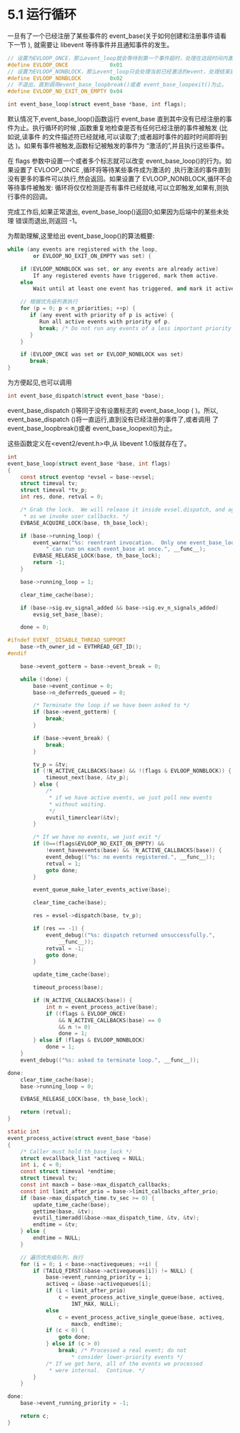 # 5.1 运行循环

一旦有了一个已经注册了某些事件的 event_base(关于如何创建和注册事件请看下一节 ), 就需要让 libevent 等待事件并且通知事件的发生。

```cpp
// 设置为EVLOOP_ONCE，那么event_loop就会等待到第一个事件超时，处理在这段时间内激活的event，直到所有激活的事件都处理完就退出event_loop
#define EVLOOP_ONCE             0x01
// 设置为EVLOOP_NONBLOCK，那么event_loop只会处理当前已经激活的event，处理结束后就会退出event_loop
#define EVLOOP_NONBLOCK         0x02
// 不退出，直到调用event_base_loopbreak()或者 event_base_loopexit()为止。
#define EVLOOP_NO_EXIT_ON_EMPTY 0x04

int event_base_loop(struct event_base *base, int flags);
```

默认情况下,event_base_loop()函数运行 event_base 直到其中没有已经注册的事件为止。执行循环的时候 ,函数重复地检查是否有任何已经注册的事件被触发 (比如说,读事件 的文件描述符已经就绪,可以读取了;或者超时事件的超时时间即将到达 )。如果有事件被触发,函数标记被触发的事件为 “激活的”,并且执行这些事件。


在 flags 参数中设置一个或者多个标志就可以改变 event_base_loop()的行为。如果设置了 EVLOOP_ONCE ,循环将等待某些事件成为激活的 ,执行激活的事件直到没有更多的事件可以执行,然会返回。如果设置了 EVLOOP_NONBLOCK,循环不会等待事件被触发: 循环将仅仅检测是否有事件已经就绪,可以立即触发,如果有,则执行事件的回调。

完成工作后,如果正常退出, event_base_loop()返回0;如果因为后端中的某些未处理 错误而退出,则返回 -1。


为帮助理解,这里给出 event_base_loop()的算法概要:

```cpp
while (any events are registered with the loop,
        or EVLOOP_NO_EXIT_ON_EMPTY was set) {

    if (EVLOOP_NONBLOCK was set, or any events are already active)
        If any registered events have triggered, mark them active.
    else
        Wait until at least one event has triggered, and mark it active.

    // 根据优先级列表执行
    for (p = 0; p < n_priorities; ++p) {
       if (any event with priority of p is active) {
          Run all active events with priority of p.
          break; /* Do not run any events of a less important priority */
       }
    }

    if (EVLOOP_ONCE was set or EVLOOP_NONBLOCK was set)
       break;
}
```

为方便起见,也可以调用

```cpp
int event_base_dispatch(struct event_base *base);
```

event_base_dispatch ()等同于没有设置标志的 event_base_loop ( )。所以, event_base_dispatch ()将一直运行,直到没有已经注册的事件了,或者调用 了 event_base_loopbreak()或者 event_base_loopexit()为止。


这些函数定义在<event2/event.h>中,从 libevent 1.0版就存在了。


```c
int
event_base_loop(struct event_base *base, int flags)
{
	const struct eventop *evsel = base->evsel;
	struct timeval tv;
	struct timeval *tv_p;
	int res, done, retval = 0;

	/* Grab the lock.  We will release it inside evsel.dispatch, and again
	 * as we invoke user callbacks. */
	EVBASE_ACQUIRE_LOCK(base, th_base_lock);

	if (base->running_loop) {
		event_warnx("%s: reentrant invocation.  Only one event_base_loop"
		    " can run on each event_base at once.", __func__);
		EVBASE_RELEASE_LOCK(base, th_base_lock);
		return -1;
	}

	base->running_loop = 1;

	clear_time_cache(base);

	if (base->sig.ev_signal_added && base->sig.ev_n_signals_added)
		evsig_set_base_(base);

	done = 0;

#ifndef EVENT__DISABLE_THREAD_SUPPORT
	base->th_owner_id = EVTHREAD_GET_ID();
#endif

	base->event_gotterm = base->event_break = 0;

	while (!done) {
		base->event_continue = 0;
		base->n_deferreds_queued = 0;

		/* Terminate the loop if we have been asked to */
		if (base->event_gotterm) {
			break;
		}

		if (base->event_break) {
			break;
		}

		tv_p = &tv;
		if (!N_ACTIVE_CALLBACKS(base) && !(flags & EVLOOP_NONBLOCK)) {
			timeout_next(base, &tv_p);
		} else {
			/*
			 * if we have active events, we just poll new events
			 * without waiting.
			 */
			evutil_timerclear(&tv);
		}

		/* If we have no events, we just exit */
		if (0==(flags&EVLOOP_NO_EXIT_ON_EMPTY) &&
		    !event_haveevents(base) && !N_ACTIVE_CALLBACKS(base)) {
			event_debug(("%s: no events registered.", __func__));
			retval = 1;
			goto done;
		}

		event_queue_make_later_events_active(base);

		clear_time_cache(base);

		res = evsel->dispatch(base, tv_p);

		if (res == -1) {
			event_debug(("%s: dispatch returned unsuccessfully.",
				__func__));
			retval = -1;
			goto done;
		}

		update_time_cache(base);

		timeout_process(base);

		if (N_ACTIVE_CALLBACKS(base)) {
			int n = event_process_active(base);
			if ((flags & EVLOOP_ONCE)
			    && N_ACTIVE_CALLBACKS(base) == 0
			    && n != 0)
				done = 1;
		} else if (flags & EVLOOP_NONBLOCK)
			done = 1;
	}
	event_debug(("%s: asked to terminate loop.", __func__));

done:
	clear_time_cache(base);
	base->running_loop = 0;

	EVBASE_RELEASE_LOCK(base, th_base_lock);

	return (retval);
}
```

```c
static int
event_process_active(struct event_base *base)
{
	/* Caller must hold th_base_lock */
	struct evcallback_list *activeq = NULL;
	int i, c = 0;
	const struct timeval *endtime;
	struct timeval tv;
	const int maxcb = base->max_dispatch_callbacks;
	const int limit_after_prio = base->limit_callbacks_after_prio;
	if (base->max_dispatch_time.tv_sec >= 0) {
		update_time_cache(base);
		gettime(base, &tv);
		evutil_timeradd(&base->max_dispatch_time, &tv, &tv);
		endtime = &tv;
	} else {
		endtime = NULL;
	}

    // 遍历优先级队列，执行
	for (i = 0; i < base->nactivequeues; ++i) {
		if (TAILQ_FIRST(&base->activequeues[i]) != NULL) {
			base->event_running_priority = i;
			activeq = &base->activequeues[i];
			if (i < limit_after_prio)
				c = event_process_active_single_queue(base, activeq,
				    INT_MAX, NULL);
			else
				c = event_process_active_single_queue(base, activeq,
				    maxcb, endtime);
			if (c < 0) {
				goto done;
			} else if (c > 0)
				break; /* Processed a real event; do not
					* consider lower-priority events */
			/* If we get here, all of the events we processed
			 * were internal.  Continue. */
		}
	}

done:
	base->event_running_priority = -1;

	return c;
}
```